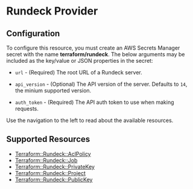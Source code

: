 # Rundeck Provider

## Configuration

To configure this resource, you must create an AWS Secrets Manager secret with the name **terraform/rundeck**. The below arguments may be included as the key/value or JSON properties in the secret:

* ``url`` - (Required) The root URL of a Rundeck server.

* ``api_version`` - (Optional) The API version of the server. Defaults to `14`, the
  minium supported version. 

* ``auth_token`` - (Required) The API auth token to use when making requests.

Use the navigation to the left to read about the available resources.


## Supported Resources

* [Terraform::Rundeck::AclPolicy](../resources/rundeck/Terraform-Rundeck-AclPolicy/docs/README.md)
* [Terraform::Rundeck::Job](../resources/rundeck/Terraform-Rundeck-Job/docs/README.md)
* [Terraform::Rundeck::PrivateKey](../resources/rundeck/Terraform-Rundeck-PrivateKey/docs/README.md)
* [Terraform::Rundeck::Project](../resources/rundeck/Terraform-Rundeck-Project/docs/README.md)
* [Terraform::Rundeck::PublicKey](../resources/rundeck/Terraform-Rundeck-PublicKey/docs/README.md)